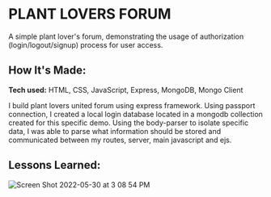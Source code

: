 # PLANT LOVERS FORUM
A simple plant lover's forum, demonstrating the usage of authorization (login/logout/signup) process for user access.

## How It's Made:

**Tech used:** HTML, CSS, JavaScript, Express, MongoDB, Mongo Client

I build plant lovers united forum using express framework. Using passport connection, I created a local login database located in a mongodb collection created for this specific demo. Using the body-parser to isolate specific data, I was able to parse what information should be stored and communicated between my routes, server, main javascript and ejs.

<!-- ## Optimizations
I further optimized the forum by adding a plant lookup API that displays an image and a description of the plant looked up if it's in the database. If the plant is not identifiable (not in the database) it will return flower not detected and direct the user to the option of adding the flower to a [mongo] database adding a name, photo, and descripition.  -->

## Lessons Learned:


![Screen Shot 2022-05-30 at 3 08 54 PM](https://user-images.githubusercontent.com/22268455/171048958-b27d3c42-d36b-49c3-82f1-e8c7098f227e.png)


